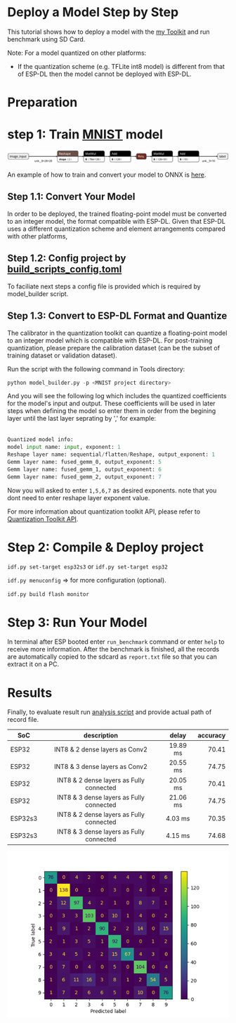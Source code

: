 # Deploy a Model Step by Step

This tutorial shows how to deploy a model with the [my Toolkit](../Tools/model_builder.py) and run benchmark using SD Card.

Note: For a model quantized on other platforms:
- If the quantization scheme (e.g. TFLite int8 model) is different from that of ESP-DL then the model cannot be deployed with ESP-DL.


# Preparation

# step 1: Train [MNIST](https://www.kaggle.com/datasets/hojjatk/mnist-dataset/code) model

<p align="center">
    <img width="%" src="./logs/2Dense.png"> 
</p>

An example of how to train and convert your model to ONNX is [here](https://colab.research.google.com/drive/1tQ9jgIyK1tncxgtFgfb_2fyME6mJX7LU?usp=sharing).


## Step 1.1: Convert Your Model

In order to be deployed, the trained floating-point model must be converted to an integer model, the format compatible with ESP-DL. Given that ESP-DL uses a different quantization scheme and element arrangements compared with other platforms, 

## Step 1.2: Config project by [build_scripts_config.toml](./build_scripts_config.toml)

To faciliate next steps a config file is provided which is required by model_builder script.

## Step 1.3: Convert to ESP-DL Format and Quantize

The calibrator in the quantization toolkit can quantize a floating-point model to an integer model which is compatible with ESP-DL. For post-training quantization, please prepare the calibration dataset (can be the subset of training dataset or validation dataset).

Run the script with the following command in Tools directory:

```python
python model_builder.py -p <MNIST project directory>
```

And you will see the following log which includes the quantized coefficients for the model's input and output. These coefficients will be used in later steps when defining the model so enter them in order from the begining layer until the last layer seprating by ',' for example:

```python

Quantized model info:
model input name: input, exponent: 1
Reshape layer name: sequential/flatten/Reshape, output_exponent: 1
Gemm layer name: fused_gemm_0, output_exponent: 5
Gemm layer name: fused_gemm_1, output_exponent: 6
Gemm layer name: fused_gemm_2, output_exponent: 7
```

Now you will asked to enter `1,5,6,7` as desired exponents. note that you dont need to enter reshape layer exponent value.

For more information about quantization toolkit API, please refer to [Quantization Toolkit API](https://github.com/espressif/esp-dl/blob/master/tools/quantization_tool/quantization_tool_api.md).

# Step 2: Compile & Deploy project

`idf.py set-target esp32s3` or `idf.py set-target esp32`

`idf.py menuconfig` => for more configuration (optional).

`idf.py build flash monitor`


# Step 3: Run Your Model

In terminal after ESP booted enter `run_benchmark` command or enter `help` to receive more information. After the benchmark is finished, all the records are automatically copied to the sdcard as `report.txt` file so that you can extract it on a PC.


# Results
Finally, to evaluate result run [analysis script](../Tools/analysis.py) and provide actual path of record file.

<center>

| SoC      | description         | delay  | accuracy |
|----------|:-------------------:|:------:|---------:|
| ESP32    |INT8 & 2 dense layers as Conv2| 19.89 ms   | 70.41    |
| ESP32    |INT8 & 3 dense layers as Conv2| 20.55 ms   | 74.75    |
| ESP32    |INT8 & 2 dense layers as Fully connected| 20.05 ms   | 70.41    |
| ESP32    |INT8 & 3 dense layers as Fully connected| 21.06 ms   | 74.75    |
| ESP32s3    |INT8 & 2 dense layers as Fully connected| 4.03 ms   | 70.35    |
| ESP32s3    |INT8 & 3 dense layers as Fully connected| 4.15 ms   | 74.68    |
</center>

<p align="center">
    <img width="%" src="./logs/REPORT_1200_INT8_3Dense.png"> 
</p>